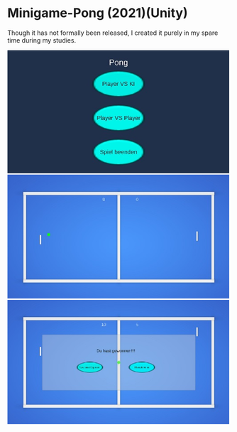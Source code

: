 # Minigame-Pong (2021)(Unity)

Though it has not formally been released, I created it purely in my spare time during my studies. 

<img src="https://github.com/KazrailDxD/Minigame-Pong/blob/main/Pong.jpg" > <img src="https://github.com/KazrailDxD/Minigame-Pong/blob/main/Pong%200.jpg" > <img src="https://github.com/KazrailDxD/Minigame-Pong/blob/main/Pong%201.jpg" > 
